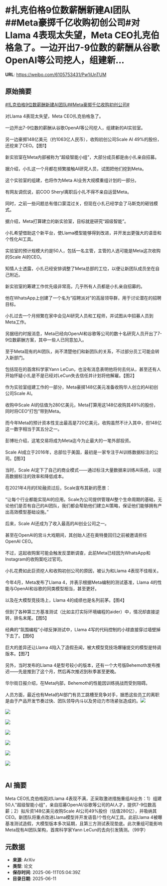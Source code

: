 # #扎克伯格9位数薪酬新建AI团队##Meta豪掷千亿收购初创公司#对Llama 4表现太失望，Meta CEO扎克伯格急了。一边开出7-9位数的薪酬从谷歌OpenAI等公司挖人，组建新...

**URL**: https://weibo.com/6105753431/Pw1iUnTUM

## 原始摘要

<a href="https://m.weibo.cn/search?containerid=231522type%3D1%26t%3D10%26q%3D%23%E6%89%8E%E5%85%8B%E4%BC%AF%E6%A0%BC9%E4%BD%8D%E6%95%B0%E8%96%AA%E9%85%AC%E6%96%B0%E5%BB%BAAI%E5%9B%A2%E9%98%9F%23&amp;extparam=%23%E6%89%8E%E5%85%8B%E4%BC%AF%E6%A0%BC9%E4%BD%8D%E6%95%B0%E8%96%AA%E9%85%AC%E6%96%B0%E5%BB%BAAI%E5%9B%A2%E9%98%9F%23" data-hide=""><span class="surl-text">#扎克伯格9位数薪酬新建AI团队#</span></a><a href="https://m.weibo.cn/search?containerid=231522type%3D1%26t%3D10%26q%3D%23Meta%E8%B1%AA%E6%8E%B7%E5%8D%83%E4%BA%BF%E6%94%B6%E8%B4%AD%E5%88%9D%E5%88%9B%E5%85%AC%E5%8F%B8%23&amp;extparam=%23Meta%E8%B1%AA%E6%8E%B7%E5%8D%83%E4%BA%BF%E6%94%B6%E8%B4%AD%E5%88%9D%E5%88%9B%E5%85%AC%E5%8F%B8%23" data-hide=""><span class="surl-text">#Meta豪掷千亿收购初创公司#</span></a><br><br>对Llama 4表现太失望，Meta CEO扎克伯格急了。<br><br>一边开出7-9位数的薪酬从谷歌OpenAI等公司挖人，组建新的AI实验室。<br><br>另一边豪掷148亿美元（约1063亿人民币），收购初创公司Scale AI 49%的股份，还挖来了CEO。【图1】<br><br>新实验室在Meta内部被称为“超级智能小组”，大部分成员都是由小扎亲自招募。<br><br>据介绍，小扎这一个月都在频繁接触AI研究人员，试图把他们挖到Meta。<br><br>这个实验室的组建，也将作为Meta AI业务大规模重组计划的一部分。<br><br>有网友调侃说，前COO Sheryl离职后小扎不得不亲自运营Meta。<br><br>同时，之前一些问题总有借口蒙混过关，但现在小扎已经学会了马斯克的砸钱模式。<br><br>据介绍，Meta打算建立的新实验室，目标就是研究“超级智能”。<br><br>小扎希望借助这个新平台，使Llama模型能够得到改进，并开发出更强大的语音和个性化AI工具。<br><br>实验室的预计规模大约是50人，包括一名主管，主管的人选可能是Meta这次收购的Scale AI的CEO。<br><br>知情人士透露，小扎已经安排调整了Meta总部的工位，以便让新团队成员坐在自己附近。<br><br>新实验室的筹建工作优先级非常高，几乎所有人员都是小扎亲自招募的。<br><br>他在WhatsApp上创建了一个名为“招聘派对”的高层领导群，用于讨论潜在的招聘目标。<br><br>小扎过去一个月频繁在家中会见AI研究人员和工程师，并试图从中招募人员到Meta工作。<br><br>另据纽约时报消息，Meta已经向OpenAI和谷歌等公司的数十名研究人员开出了7-9位数薪酬方案，其中一些人已同意加入。<br><br>至于Meta现有的AI团队，尚不清楚他们和新团队的关系，不过部分员工可能会转入新部门。<br><br>包括现在的首席科学家Yann LeCun，也没有消息表明他将何去何从，甚至还有人开始怀疑小扎是不是已经对LeCun失去信任并计划将他解雇。【图2】<br><br>作为实验室组建工作的一部分，Meta豪掷148亿美元准备收购华人创立的AI初创公司Scale AI。<br><br>收购中Scale AI的估值为280亿美元，Meta打算用这148亿收购其49%的股份，同时将CEO“打包”带到Meta。<br><br>而今年Meta的预计资本性支出最高是720亿美元，收购虽然不计入其中，但148亿这一数字相当于其五分之一。<br><br>彭博社介绍，这笔交易将成为Meta迄今为止最大的一笔外部投资。<br><br>Scale AI成立于2016年，总部位于美国，最初是一家专注于AI训练数据标注的公司。【图3】<br><br>当时，Scale AI定下了自己的商业模式——通过标注大量数据来训练AI系统，以提高数据标注的效率和降低成本。<br><br>在2021年4月的E轮融资过后，Scale宣布其新的愿景：<br><br>“让每个行业都能实现AI的应用。Scale为公司提供管理AI整个生命周期的基础，无论他们是否有自己的AI团队，我们都会帮助他们建立AI策略，保证他们能够拥有产出高效模型基础设施。”<br><br>后来，Scale AI还成为了收入最高的AI创业公司之一。<br><br>甚至在OpenAI的宫斗大戏期间，其创始人还在奥特曼回归之前被邀请担任OpenAI CEO。<br><br>不过，这起收购案可能会触发反垄断调查，此前Meta已经因为WhatsApp和Instagram的收购案吃过官司。<br><br>小扎花费如此巨资挖人和收购初创公司的原因，被认为和Llama 4表现不佳相关。<br><br>今年4月，Meta发布了Llama 4，并表示根据Meta编制的测试基准，Llama 4的性能与OpenAI和谷歌的同类模型相当，甚至更好。<br><br>以及在大模型竞技场上，Llama 4的成绩也是名列前茅。【图4】<br><br>但到了各种第三方基准测试（比如主打实际环境编程的aider）中，情况却直接逆转，排名末尾。【图5】<br><br>经典的“氛围编程”小球反弹测试中，Llama 4写的代码控制的小球直接穿过墙壁掉下去了。【图6】<br><br>巨大的差异还让Llama 4陷入了造假丑闻，被大模型竞技场爆锤提交的模型是特调版本。【图7】<br><br>另外，当时发布的Llama 4是型号较小的版本，还有一个大号版Behemoth发布推迟——先是推到了这个月，然后再次推迟到秋季甚至更晚。<br><br>华尔街日报介绍，在Meta内部，Behemoth的性能因训练挑战而受到阻碍。<br><br>人员方面，最近也有Meta的AI部门有员工跳槽至竞争对手，据悉这些员工的离职是由于产品开发节奏过快、团队领导内斗以及劳动力市场紧张造成的。<img style="" src="https://tvax4.sinaimg.cn/large/006Fd7o3gy1i2b8ofpd7dj30qs0g442a.jpg" referrerpolicy="no-referrer"><br><br><img style="" src="https://tvax1.sinaimg.cn/large/006Fd7o3gy1i2b8ohdi92j30zk0rbtf1.jpg" referrerpolicy="no-referrer"><br><br><img style="" src="https://tvax1.sinaimg.cn/large/006Fd7o3gy1i2b8oj7iusj30zk0gqwi0.jpg" referrerpolicy="no-referrer"><br><br><img style="" src="https://tvax4.sinaimg.cn/large/006Fd7o3gy1i2b8okfd17j30zk0ftajc.jpg" referrerpolicy="no-referrer"><br><br><img style="" src="https://tvax4.sinaimg.cn/large/006Fd7o3gy1i2b8onh6zej30xc0lj43l.jpg" referrerpolicy="no-referrer"><br><br><img style="" src="https://tvax4.sinaimg.cn/large/006Fd7o3gy1i2b8ov0wz8g30k00k0kjm.gif" referrerpolicy="no-referrer"><br><br><img style="" src="https://tvax2.sinaimg.cn/large/006Fd7o3gy1i2b8ouzz3lj30te0ju7fz.jpg" referrerpolicy="no-referrer"><br><br>

## AI 摘要

Meta CEO扎克伯格因对Llama 4表现不满，正采取激进措施重组AI业务：1）组建50人"超级智能小组"，亲自招募OpenAI/谷歌等公司的AI人才，提供7-9位数高薪；2）拟斥资148亿美元收购Scale AI公司49%股份（估值280亿），并吸纳其CEO。新团队将重点改进Llama模型并开发语音/个性化AI工具。此前Llama 4被曝基准测试造假，大模型版本多次延期，且第三方测试表现垫底。此次重组可能影响Meta现有AI团队架构，首席科学家Yann LeCun的去向引发猜测。（99字）

## 元数据

- **来源**: ArXiv
- **类型**: 论文
- **保存时间**: 2025-06-11T05:04:39Z
- **目录日期**: 2025-06-11
